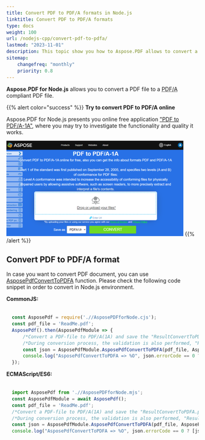 ```yaml
---
title: Convert PDF to PDF/A formats in Node.js 
linktitle: Convert PDF to PDF/A formats
type: docs
weight: 100
url: /nodejs-cpp/convert-pdf-to-pdfa/
lastmod: "2023-11-01"
description: This topic show you how to Aspose.PDF allows to convert a PDF file to a PDF/A compliant PDF file in the Node.js environment.
sitemap:
    changefreq: "monthly"
    priority: 0.8
---
```


**Aspose.PDF for Node.js** allows you to convert a PDF file to a <abbr title="Portable Document Format / A">PDF/A</abbr> compliant PDF file. 

{{% alert color="success" %}}
**Try to convert PDF to PDF/A online**

Aspose.PDF for Node.js presents you online free application ["PDF to PDF/A-1A"](https://products.aspose.app/pdf/conversion/pdf-to-pdfa1a), where you may try to investigate the functionality and quality it works.

[![Aspose.PDF Convertion PDF to PDF/A with Free App](pdf_to_pdfa.png)](https://products.aspose.app/pdf/conversion/pdf-to-pdfa1a)
{{% /alert %}}


## Convert PDF to PDF/A format

In case you want to convert PDF document, you can use [AsposePdfConvertToPDFA](https://reference.aspose.com/pdf/nodejs-cpp/convert/asposepdfconverttopdfa/) function. 
Please check the following code snippet in order to convert in Node.js environment.

**CommonJS:**

```cjs

  const AsposePdf = require('.//AsposePDFforNode.cjs');
  const pdf_file = 'ReadMe.pdf';
  AsposePdf().then(AsposePdfModule => {
      /*Convert a PDF-file to PDF/A(1A) and save the "ResultConvertToPDFA.pdf"*/
      /*During conversion process, the validation is also performed, "ResultConvertToPDFA.xml"*/
      const json = AsposePdfModule.AsposePdfConvertToPDFA(pdf_file, AsposePdfModule.PdfFormat.PDF_A_1A, "ResultConvertToPDFA.pdf", "ResultConvertToPDFALog.xml");
      console.log("AsposePdfConvertToPDFA => %O", json.errorCode == 0 ? [json.fileNameResult, json.fileNameLogResult] : json.errorText);
  });
```

**ECMAScript/ES6:**

```mjs

  import AsposePdf from './/AsposePDFforNode.mjs';
  const AsposePdfModule = await AsposePdf();
  const pdf_file = 'ReadMe.pdf';
  /*Convert a PDF-file to PDF/A(1A) and save the "ResultConvertToPDFA.pdf"*/
  /*During conversion process, the validation is also performed, "ResultConvertToPDFA.xml"*/
  const json = AsposePdfModule.AsposePdfConvertToPDFA(pdf_file, AsposePdfModule.PdfFormat.PDF_A_1A, "ResultConvertToPDFA.pdf", "ResultConvertToPDFALog.xml");
  console.log("AsposePdfConvertToPDFA => %O", json.errorCode == 0 ? [json.fileNameResult, json.fileNameLogResult] : json.errorText);
```





